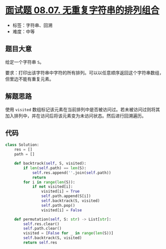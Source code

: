 # [面试题 08.07. 无重复字符串的排列组合](https://leetcode.cn/problems/permutation-i-lcci/)

- 标签：字符串、回溯
- 难度：中等

## 题目大意

给定一个字符串 `S`。

要求：打印出该字符串中字符的所有排列。可以以任意顺序返回这个字符串数组，但里边不能有重复元素。

## 解题思路

使用 `visited` 数组标记该元素在当前排列中是否被访问过。若未被访问过则将其加入排列中，并在访问后将该元素变为未访问状态。然后进行回溯遍历。

## 代码

```Python
class Solution:
    res = []
    path = []

    def backtrack(self, S, visited):
        if len(self.path) == len(S):
            self.res.append(''.join(self.path))
            return
        for i in range(len(S)):
            if not visited[i]:
                visited[i] = True
                self.path.append(S[i])
                self.backtrack(S, visited)
                self.path.pop()
                visited[i] = False

    def permutation(self, S: str) -> List[str]:
        self.res.clear()
        self.path.clear()
        visited = [False for _ in range(len(S))]
        self.backtrack(S, visited)
        return self.res
```

